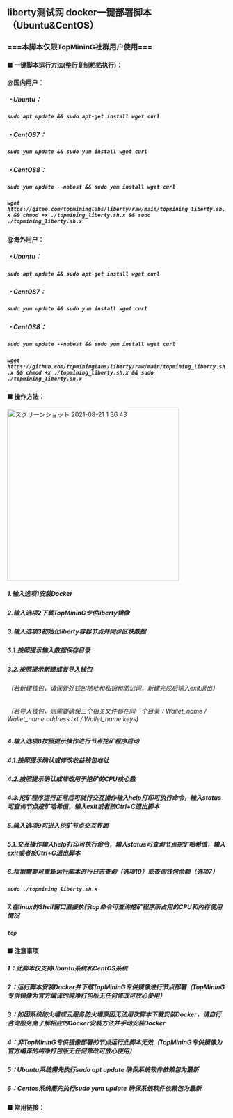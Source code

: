 ## liberty测试网 docker一键部署脚本（Ubuntu&CentOS）
### ===本脚本仅限TopMininG社群用户使用===
#### ■ 一键脚本运行方法(整行复制粘贴执行)：
  
#### @国内用户：
##### ・Ubuntu：
##### ___`sudo apt update && sudo apt-get install wget curl`___
##### ・CentOS7：
##### ___`sudo yum update && sudo yum install wget curl`___
##### ・CentOS8：
##### ___`sudo yum update --nobest && sudo yum install wget curl`___
##### 
##### ___`wget https://gitee.com/topmininglabs/liberty/raw/main/topmining_liberty.sh.x && chmod +x ./topmining_liberty.sh.x && sudo ./topmining_liberty.sh.x`___
  
#### @海外用户：
##### ・Ubuntu：
##### ___`sudo apt update && sudo apt-get install wget curl`___
##### ・CentOS7：
##### ___`sudo yum update && sudo yum install wget curl`___
##### ・CentOS8：
##### ___`sudo yum update --nobest && sudo yum install wget curl`___
##### 
##### ___`wget https://github.com/topmininglabs/liberty/raw/main/topmining_liberty.sh.x && chmod +x ./topmining_liberty.sh.x && sudo ./topmining_liberty.sh.x`___
#####   

#### ■ 操作方法：
<img width="395" alt="スクリーンショット 2021-08-21 1 36 43" src="https://user-images.githubusercontent.com/86814869/130265667-07bede48-9ed4-47a6-b9bb-06a657645d23.png">



##### 1.输入选项1安装Docker
##### 2.输入选项2下载TopMininG专供liberty镜像
##### 3.输入选项3初始化liberty容器节点并同步区块数据
##### 3.1.按照提示输入数据保存目录
##### 3.2.按照提示新建或者导入钱包
###### （若新建钱包，请保管好钱包地址和私钥和助记词，新建完成后输入exit退出）
###### （若导入钱包，则需要确保三个相关文件都在同一个目录：Wallet_name / Wallet_name.address.txt / Wallet_name.keys)
##### 4.输入选项8按照提示操作进行节点挖矿程序启动
##### 4.1.按照提示确认或修改收益钱包地址
##### 4.2.按照提示确认或修改用于挖矿的CPU核心数
##### 4.3.挖矿程序运行正常后可就行交互操作输入help打印可执行命令，输入status可查询节点挖矿哈希值，输入exit或者按Ctrl+C退出脚本
##### 5.输入选项9可进入挖矿节点交互界面
##### 5.1.交互操作输入help打印可执行命令，输入status可查询节点挖矿哈希值，输入exit或者按Ctrl+C退出脚本
##### 6.根据需要可重新运行脚本进行日志查询（选项10）或查询钱包余额（选项7）
##### ___`sudo ./topmining_liberty.sh.x`___
##### 7.在linux的Shell窗口直接执行top命令可查询挖矿程序所占用的CPU和内存使用情况
##### ___`top`___

#### ■ 注意事项
##### 1：此脚本仅支持Ubuntu系统和CentOS系统
##### 2：运行脚本安装Docker并下载TopMininG专供镜像进行节点部署（TopMininG专供镜像为官方编译的纯净打包版无任何修改可放心使用） 
##### 3：如因系统防火墙或云服务防火墙原因无法用次脚本下载安装Docker，请自行咨询服务商了解相应的Docker安装方法并手动安装Docker
##### 4：非TopMininG专供镜像部署的节点运行此脚本无效（TopMininG专供镜像为官方编译的纯净打包版无任何修改可放心使用） 
##### 5：Ubuntu系统需先执行sudo apt update 确保系统软件依赖包为最新
##### 6：Centos系统需先执行sudo yum update 确保系统软件依赖包为最新


#### ■ 常用链接：  




